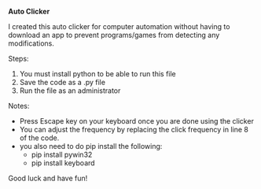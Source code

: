**Auto Clicker**

I created this auto clicker for computer automation without having to download an app to prevent programs/games from detecting any modifications. 

Steps:
1. You must install python to be able to run this file
2. Save the code as a .py file
3. Run the file as an administrator

Notes: 
- Press Escape key on your keyboard once you are done using the clicker
- You can adjust the frequency by replacing the click frequency in line 8 of the code.
- you also need to do pip install the following:
  - pip install pywin32
  - pip install keyboard

Good luck and have fun!
